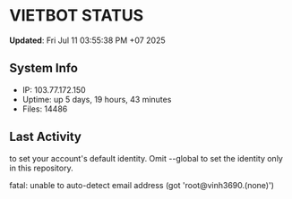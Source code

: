 # VIETBOT STATUS
**Updated**: Fri Jul 11 03:55:38 PM +07 2025

## System Info
- IP: 103.77.172.150
- Uptime: up 5 days, 19 hours, 43 minutes
- Files: 14486

## Last Activity

to set your account's default identity.
Omit --global to set the identity only in this repository.

fatal: unable to auto-detect email address (got 'root@vinh3690.(none)')
